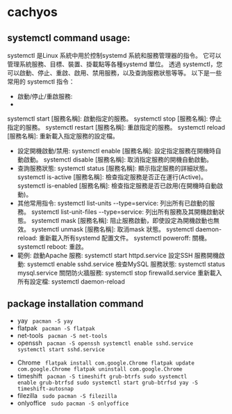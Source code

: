 # cachyos
## systemctl command usage:
systemctl 是Linux 系統中用於控制systemd 系統和服務管理器的指令。 它可以管理系統服務、目標、裝置、掛載點等各種systemd 單位。 透過 systemctl，您可以啟動、停止、重啟、啟用、禁用服務，以及查詢服務狀態等等。
以下是一些常用的 systemctl 指令：
+ 啟動/停止/重啟服務:
+
systemctl start [服務名稱]: 啟動指定的服務。
systemctl stop [服務名稱]: 停止指定的服務。
systemctl restart [服務名稱]: 重啟指定的服務。
systemctl reload [服務名稱]: 重新載入指定服務的設定檔。

+ 設定開機啟動/禁用:
systemctl enable [服務名稱]: 設定指定服務在開機時自動啟動。
systemctl disable [服務名稱]: 取消指定服務的開機自動啟動。
+ 查詢服務狀態:
systemctl status [服務名稱]: 顯示指定服務的詳細狀態。
systemctl is-active [服務名稱]: 檢查指定服務是否正在運行(Active)。
systemctl is-enabled [服務名稱]: 檢查指定服務是否已啟用(在開機時自動啟動)。
+ 其他常用指令:
systemctl list-units --type=service: 列出所有已啟動的服務。
systemctl list-unit-files --type=service: 列出所有服務及其開機啟動狀態。
systemctl mask [服務名稱]: 阻止服務啟動，即使設定為開機啟動也無效。
systemctl unmask [服務名稱]: 取消mask 狀態。
systemctl daemon-reload: 重新載入所有systemd 配置文件。
systemctl poweroff: 關機。
systemctl reboot: 重啟。 
+ 範例:
啟動Apache 服務: systemctl start httpd.service
設定SSH 服務開機啟動: systemctl enable sshd.service
檢查MySQL 服務狀態: systemctl status mysql.service
關閉防火牆服務: systemctl stop firewalld.service
重新載入所有設定檔: systemctl daemon-reload

## package installation command
+ yay
  <code>
  pacman -S yay
  </code>
+ flatpak
  <code>
  pacman -S flatpak
  </code>
+ net-tools
  <code>
  pacman -S net-tools</code>
+ openssh
  <code>
  pacman -S openssh
  systemctl enable sshd.service
  systemctl start  sshd.service        
  </code>
+ Chrome
  <code>
  flatpak install com.google.Chrome
  flatpak update  com.google.Chrome
  flatpak uninstall com.google.Chrome
  </code>
+ timeshift
  <code>
  pacman -S timeshift grub-btrfs
  sudo systemctl enable grub-btrfsd
  sudo systemctl start grub-btrfsd
  yay -S timeshift-autosnap
  </code>
+ filezilla
  <code>
  sudo pacman -S filezilla
  </code>
+ onlyoffice
  <code>
  sudo pacman -S onlyoffice
  </code>
